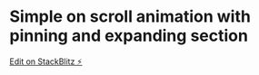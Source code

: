 # Simple on scroll animation with pinning and expanding section

[Edit on StackBlitz ⚡️](https://stackblitz.com/edit/vitejs-vite-kctdfy)

